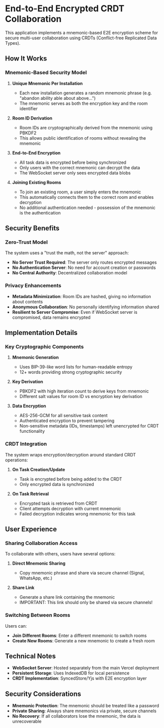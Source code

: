 # End-to-End Encrypted CRDT Collaboration

This application implements a mnemonic-based E2E encryption scheme for secure multi-user collaboration using CRDTs (Conflict-free Replicated Data Types).

## How It Works

### Mnemonic-Based Security Model

1. **Unique Mnemonic Per Installation**
   - Each new installation generates a random mnemonic phrase (e.g. "abandon ability able about above...")
   - The mnemonic serves as both the encryption key and the room identifier

2. **Room ID Derivation**
   - Room IDs are cryptographically derived from the mnemonic using PBKDF2
   - This allows public identification of rooms without revealing the mnemonic

3. **End-to-End Encryption**
   - All task data is encrypted before being synchronized
   - Only users with the correct mnemonic can decrypt the data
   - The WebSocket server only sees encrypted data blobs

4. **Joining Existing Rooms**
   - To join an existing room, a user simply enters the mnemonic
   - This automatically connects them to the correct room and enables decryption
   - No additional authentication needed - possession of the mnemonic is the authentication

## Security Benefits

### Zero-Trust Model

The system uses a "trust the math, not the server" approach:

- **No Server Trust Required**: The server only routes encrypted messages
- **No Authentication Server**: No need for account creation or passwords
- **No Central Authority**: Decentralized collaboration model

### Privacy Enhancements

- **Metadata Minimization**: Room IDs are hashed, giving no information about contents
- **Anonymous Collaboration**: No personally identifying information shared
- **Resilient to Server Compromise**: Even if WebSocket server is compromised, data remains encrypted

## Implementation Details

### Key Cryptographic Components

1. **Mnemonic Generation**
   - Uses BIP-39-like word lists for human-readable entropy
   - 12+ words providing strong cryptographic security

2. **Key Derivation**
   - PBKDF2 with high iteration count to derive keys from mnemonic
   - Different salt values for room ID vs encryption key derivation

3. **Data Encryption**
   - AES-256-GCM for all sensitive task content
   - Authenticated encryption to prevent tampering
   - Non-sensitive metadata (IDs, timestamps) left unencrypted for CRDT functionality

### CRDT Integration

The system wraps encryption/decryption around standard CRDT operations:

1. **On Task Creation/Update**
   - Task is encrypted before being added to the CRDT
   - Only encrypted data is synchronized

2. **On Task Retrieval**
   - Encrypted task is retrieved from CRDT
   - Client attempts decryption with current mnemonic
   - Failed decryption indicates wrong mnemonic for this task

## User Experience

### Sharing Collaboration Access

To collaborate with others, users have several options:

1. **Direct Mnemonic Sharing**
   - Copy mnemonic phrase and share via secure channel (Signal, WhatsApp, etc.)

2. **Share Link**
   - Generate a share link containing the mnemonic
   - IMPORTANT: This link should only be shared via secure channels!

### Switching Between Rooms

Users can:
- **Join Different Rooms**: Enter a different mnemonic to switch rooms
- **Create New Rooms**: Generate a new mnemonic to create a fresh room

## Technical Notes

- **WebSocket Server**: Hosted separately from the main Vercel deployment
- **Persistent Storage**: Uses IndexedDB for local persistence
- **CRDT Implementation**: SyncedStore/Yjs with E2E encryption layer

## Security Considerations

- **Mnemonic Protection**: The mnemonic should be treated like a password
- **Private Sharing**: Always share mnemonics via private, secure channels
- **No Recovery**: If all collaborators lose the mnemonic, the data is unrecoverable